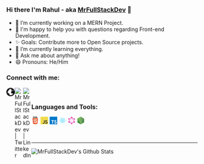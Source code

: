 ### Hi there I'm Rahul - aka [MrFullStackDev](https://twitter.com/MrFullStackDev) 👋

- 🔭 I’m currently working on a MERN Project.
- 👯 I'm happy to help you with questions regarding Front-end Development.
- ✨ Goals: Contribute more to Open Source projects.
- 🌱 I’m currently learning everything. 
- 💬 Ask me about anything!
- 😄 Pronouns: He/Him

### Connect with me:

[<img align="left" alt="rahul09.me" width="22px" src="https://raw.githubusercontent.com/iconic/open-iconic/master/svg/globe.svg" />][website]
[<img align="left" alt="MrFullStackDev | Twitter" width="22px" src="https://cdn.jsdelivr.net/npm/simple-icons@v3/icons/twitter.svg" />][twitter]
[<img align="left" alt="MrFullStackDev | LinkedIn" width="22px" src="https://cdn.jsdelivr.net/npm/simple-icons@v3/icons/linkedin.svg" />][linkedin]

<br />

### Languages and Tools:
<code><img height="20" src="https://raw.githubusercontent.com/github/explore/80688e429a7d4ef2fca1e82350fe8e3517d3494d/topics/html/html.png"></code>
<code><img height="20" src="https://raw.githubusercontent.com/github/explore/80688e429a7d4ef2fca1e82350fe8e3517d3494d/topics/javascript/javascript.png"></code>
<code><img height="20" src="https://raw.githubusercontent.com/github/explore/80688e429a7d4ef2fca1e82350fe8e3517d3494d/topics/typescript/typescript.png"></code>
<code><img height="20" src="https://raw.githubusercontent.com/github/explore/80688e429a7d4ef2fca1e82350fe8e3517d3494d/topics/react/react.png"></code>
<code><img height="20" src="https://raw.githubusercontent.com/github/explore/5c058a388828bb5fde0bcafd4bc867b5bb3f26f3/topics/graphql/graphql.png"></code>
<code><img height="20" src="https://raw.githubusercontent.com/github/explore/80688e429a7d4ef2fca1e82350fe8e3517d3494d/topics/nodejs/nodejs.png"></code> 

<br/>

---

<img align="left" alt="MrFullStackDev's Github Stats" src="https://github-readme-stats.vercel.app/api?username=MrFullStackDev&show_icons=true&hide_border=true" />

[website]: https://www.rahul09.me/
[twitter]: https://twitter.com/MrFullStackDev
[linkedin]: https://linkedin.com/in/MrFullStackDev

